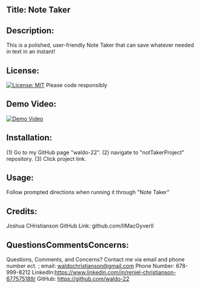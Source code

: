 ## Title: Note Taker
## Description:
This is a polished, user-friendly Note Taker that can save whatever needed in text in an instant! 
## License:
[![License: MIT](https://img.shields.io/badge/License-MIT-yellow.svg)](https://opensource.org/licenses/MIT)
Please code responsibly
## Demo Video:
[![Demo Video](https://img.youtube.com/vi/YIiLODEqI8Q/0.jpg)](https://www.youtube.com/watch?v=YIiLODEqI8Q) 
## Installation:
(1) Go to my GitHub page "waldo-22". (2) navigate to "notTakerProject" repository. (3) Click project link. 
## Usage:
Follow prompted directions when running it through "Note Taker"
## Credits:
Joshua CHristianson GitHub Link: github.com/IIMacGyverII
## QuestionsCommentsConcerns:
Questions, Comments, and Concerns? Contact me via email and phone number ect. ; email: waldochristianson@gmail.com Phone Number: 678-999-8212 LinkedIn:https://www.linkedin.com/in/reniel-christianson-677575189/ GitHub: https://github.com/waldo-22